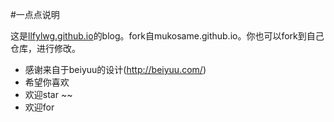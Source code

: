 #一点点说明

这是[llfylwg.github.io](http://llfylwg.github.io)的blog。fork自mukosame.github.io。你也可以fork到自己仓库，进行修改。
* 感谢来自于beiyuu的设计(http://beiyuu.com/)
* 希望你喜欢
* 欢迎star ~~
* 欢迎for

